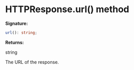 # HTTPResponse.url() method

**Signature:**

```typescript
url(): string;
```

**Returns:**

string

The URL of the response.
